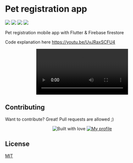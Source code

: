 # Pet registration app

[![](https://img.shields.io/badge/Flutter-02569B?style=for-the-badge&logo=flutter&logoColor=white)](https://flutter.dev/)
[![](https://img.shields.io/badge/Dart-0175C2?style=for-the-badge&logo=dart&logoColor=white)](https://dart.dev/)
[![](https://img.shields.io/badge/SQLite-07405E?style=for-the-badge&logo=sqlite&logoColor=white)](https://www.sqlite.org/index.html)
[![](https://img.shields.io/badge/Firestore-ffc70f?style=for-the-badge&logo=firebase&logoColor=white&fontColor=white)](https://firebase.google.com/)

Pet registration mobile app with Flutter & Firebase firestore

Code explanation here https://youtu.be/UvJRaxSCFU4

<div align="center"> 
  <video autoplay src="https://user-images.githubusercontent.com/47422372/154283204-eea1b5e7-5ba1-4a34-b6fd-01e250120d53.mp4">
</div>



## Contributing
Want to contribute? Great!
Pull requests are allowed ;)

<div align="center"> 
  
  <div>
    <img src="http://ForTheBadge.com/images/badges/built-with-love.svg" alt="Built with love">
    <a href="https://github.com/AngelDiazMera/">
      <img src="https://img.shields.io/badge/AngelDiazMera-100000?style=for-the-badge&logo=github&logoColor=white" alt="My profile">
    </a> 
  </div>
</div>

## License
[MIT](https://choosealicense.com/licenses/mit/)

